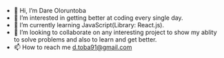 - 👋 Hi, I’m Dare Oloruntoba
- 👀 I’m interested in getting better at coding every single day.
- 🌱 I’m currently learning JavaScript(Library: React.js).
- 💞️ I’m looking to collaborate on any interesting project to show my ablity to solve problems and also to learn and get better.
- 📫 How to reach me d.toba91@gmail.com

<!---
dretoba91/dretoba91 is a ✨ special ✨ repository because its `README.md` (this file) appears on your GitHub profile.
You can click the Preview link to take a look at your changes.
--->
